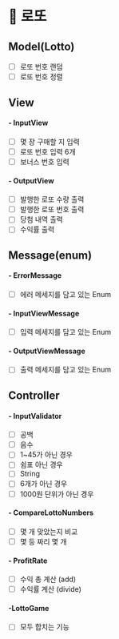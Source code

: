 # 🎱 로또

## Model(Lotto)
- [ ] 로또 번호 랜덤
- [ ] 로또 번호 정렬
 
## View
#### - InputView
- [ ] 몇 장 구매할 지 입력
- [ ] 로또 번호 입력 6개
- [ ] 보너스 번호 입력

#### - OutputView
- [ ] 발행한 로또 수량 출력
- [ ] 발행한 로또 번호 출력
- [ ] 당첨 내역 출력
- [ ] 수익률 출력

##  Message(enum)
#### - ErrorMessage 
- [ ] 에러 메세지를 담고 있는 Enum

#### - InputViewMessage
- [ ] 입력 메세지를 담고 있는 Enum

#### - OutputViewMessage
- [ ] 출력 메세지를 담고 있는 Enum

## Controller
#### - InputValidator
- [ ] 공백
- [ ] 음수
- [ ] 1~45가 아닌 경우
- [ ] 쉼표 아닌 경우
- [ ] String
- [ ] 6개가 아닌 경우
- [ ] 1000원 단위가 아닌 경우

#### - CompareLottoNumbers
- [ ] 몇 개 맞았는지 비교
- [ ] 몇 등 짜리 몇 개

#### - ProfitRate
- [ ] 수익 총 계산 (add)
- [ ] 수익률 계산 (divide)

#### -LottoGame 
- [ ] 모두 합치는 기능